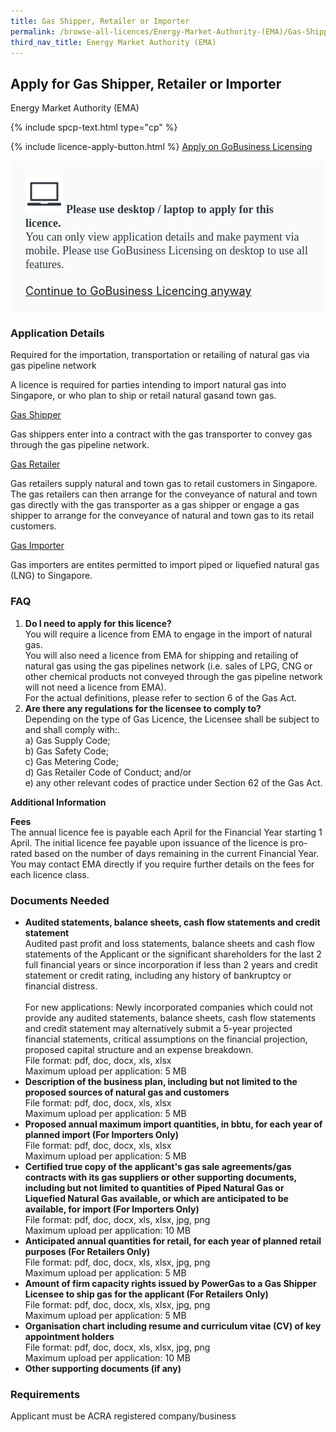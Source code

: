 ```yaml
---
title: Gas Shipper, Retailer or Importer
permalink: /browse-all-licences/Energy-Market-Authority-(EMA)/Gas-Shipper--Retailer-or-Importer
third_nav_title: Energy Market Authority (EMA)
---
```


## Apply for Gas Shipper, Retailer or Importer

Energy Market Authority (EMA)

{% include spcp-text.html type="cp" %}

{% include licence-apply-button.html %}
<a class="btn" id = "desktopNotice" href="https://licence1.business.gov.sg/feportal/web/frontier/eAdvisor?redirection=true&selectedLicenceIds=283" target="_blank" rel="noopener">Apply on GoBusiness Licensing</a>
<div id = "mobileNotice" style="background: #F9FAFA; border-radius: 5px; width: auto; height: auto; padding: 24px 24px; font-size: 18px; color: #313840;">
<img src="/images/laptop.svg" alt="" style="height: 60px; width: 60px; margin-left: 0px;">
<span style="font-weight: bold; font-family: hknova-bold; font-size: 18px; ">Please use desktop / laptop to apply for this licence.</span><br>
<span style="font-family: hknova-regular;">You can only view application details and make payment via mobile. Please use GoBusiness Licensing on desktop to use all features.</span><br><br>
<a id="mobileNotice" href="https://licence1.business.gov.sg/feportal/web/frontier/eAdvisor?redirection=true&selectedLicenceIds=283" target="_blank" rel="noopener">Continue to GoBusiness Licencing anyway</a>
</div>

<H3>Application Details</H3>

<p>Required for the importation, transportation or retailing of natural gas via gas pipeline network</p>
<p>A licence is required for parties intending to import natural gas into Singapore, or who plan to ship or retail natural gasand town gas.</p>
<p><u>Gas Shipper</u></p>
<p>Gas shippers enter into a contract with the gas transporter to convey gas through the gas pipeline network.</p>
<p><u>Gas Retailer</u></p>
<p>Gas retailers supply natural and town gas to retail customers in Singapore. The gas retailers can then arrange for the conveyance of natural and town gas directly with the gas transporter as a gas shipper or engage a gas shipper to arrange for the conveyance of natural and town gas to its retail customers.</p>
<p><u>Gas Importer</u></p>
<p>Gas importers are entites permitted to import piped or liquefied natural gas (LNG) to Singapore.</p>

<h3><strong>FAQ</strong></h3>
<ol>
<li>
<strong>Do I need to apply for this licence?</strong><br>
You will require a licence from EMA to engage in the import of natural gas.<br>
You will also need a licence from EMA for shipping and retailing of natural gas using the gas pipelines network (i.e. sales of LPG, CNG or other chemical products not conveyed through the gas pipeline network will not need a licence from EMA).<br>
For the actual definitions, please refer to section 6 of the Gas Act.</li>
<li>
<strong>Are there any regulations for the licensee to comply to?</strong><br>
Depending on the type of Gas Licence, the Licensee shall be subject to and shall comply with:.<br>
a) Gas Supply Code;<br>
b) Gas Safety Code;<br>
c) Gas Metering Code;<br>
d) Gas Retailer Code of Conduct; and/or<br>
e) any other relevant codes of practice under Section 62 of the Gas Act.</li>
</ol>

<strong>Additional Information</strong>

<p><strong>Fees</strong><br />
The annual licence fee is payable each April for the Financial Year starting 1 April. The initial licence fee payable upon issuance of the licence is pro-rated based on the number of days remaining in the current Financial Year.<br>
You may contact EMA directly if you require further details on the fees for each licence class.</p>

<H3>Documents Needed</H3>

<ul> 
<li><strong>Audited statements, balance sheets, cash flow statements and credit statement</strong><br> 
Audited past profit and loss statements, balance sheets and cash flow statements of the Applicant or the significant shareholders for the last 2 full financial years or since incorporation if less than 2 years and credit statement or credit rating, including any history of bankruptcy or financial distress.<br /><br />For new applications: Newly incorporated companies which could not provide any audited statements, balance sheets, cash flow statements and credit statement may alternatively submit a 5-year projected financial statements, critical assumptions on the financial projection, proposed capital structure and an expense breakdown. 
<br>File format: pdf, doc, docx, xls, xlsx 
<br>Maximum upload per application: 5 MB</li> 

<li><strong>Description of the business plan, including but not limited to the proposed sources of natural gas and customers</strong> 
<br>File format: pdf, doc, docx, xls, xlsx 
<br>Maximum upload per application: 5 MB</li> 

<li><strong>Proposed annual maximum import quantities, in bbtu, for each year of planned import (For Importers Only)</strong> 
<br>File format: pdf, doc, docx, xls, xlsx 
<br>Maximum upload per application: 5 MB</li> 

<li><strong>Certified true copy of the applicant's gas sale agreements/gas contracts with its gas suppliers or other supporting documents, including but not limited to quantities of Piped Natural Gas or Liquefied Natural Gas available, or which are anticipated to be available, for import (For Importers Only)</strong> 
<br>File format: pdf, doc, docx, xls, xlsx, jpg, png 
<br>Maximum upload per application: 10 MB</li> 

<li><strong>Anticipated annual quantities for retail, for each year of planned retail purposes (For Retailers Only)</strong> 
<br>File format: pdf, doc, docx, xls, xlsx, jpg, png 
<br>Maximum upload per application: 5 MB</li> 

<li><strong>Amount of firm capacity rights issued by PowerGas to a Gas Shipper Licensee to ship gas for the applicant (For Retailers Only)</strong> 
<br>File format: pdf, doc, docx, xls, xlsx, jpg, png 
<br>Maximum upload per application: 5 MB</li> 

<li><strong>Organisation chart including resume and curriculum vitae (CV) of key appointment holders</strong> 
<br>File format: pdf, doc, docx, xls, xlsx, jpg, png 
<br>Maximum upload per application: 10 MB</li> 

<li><strong>Other supporting documents (if any)</strong></li> 
</ul>

<H3>Requirements</H3>

Applicant must be ACRA registered company/business

